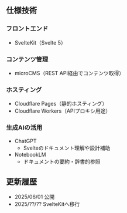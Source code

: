 ## 仕様技術

### フロントエンド
- SvelteKit（Svelte 5）

### コンテンツ管理
- microCMS（REST API経由でコンテンツ取得）

### ホスティング
- Cloudflare Pages（静的ホスティング）
- Cloudflare Workers（APIプロキシ用途）

### 生成AIの活用
- ChatGPT
  - Svelteのドキュメント理解や設計補助
- NotebookLM
  - ドキュメントの要約・辞書的参照

## 更新履歴
- 2025/06/01 公開
- 2025/??/?? SvelteKitへ移行
